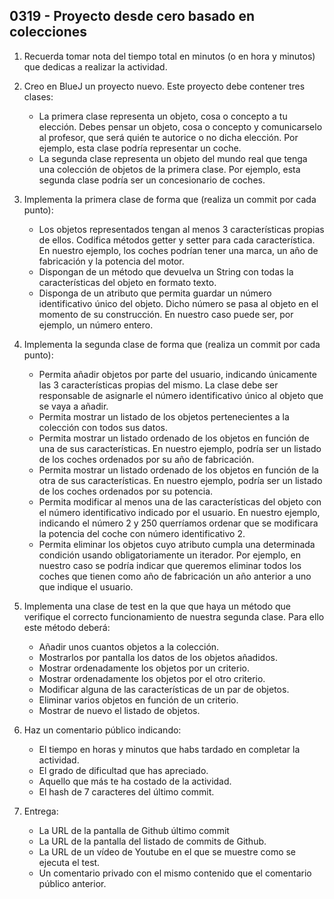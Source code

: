 ## 0319 - Proyecto desde cero basado en colecciones

1. Recuerda tomar nota del tiempo total en minutos (o en hora y minutos) que dedicas a realizar la actividad.

2. Creo en BlueJ un proyecto nuevo. Este proyecto debe contener tres clases:

    * La primera clase representa un objeto, cosa o concepto a tu elección. Debes pensar un objeto, cosa o concepto y comunicarselo al profesor, que será quién te autorice o no dicha elección. Por ejemplo, esta clase podría representar un coche.
    * La segunda clase representa un objeto del mundo real que tenga una colección de objetos de la primera clase. Por ejemplo, esta segunda clase podría ser un concesionario de coches.
  
3. Implementa la primera clase de forma que (realiza un commit por cada punto):

    * Los objetos representados tengan al menos 3 características propias de ellos. Codifica métodos getter y setter para cada característica. En nuestro ejemplo, los coches podrían tener una marca, un año de fabricación y la potencia del motor.
    * Dispongan de un método que devuelva un String con todas la características del objeto en formato texto.
    * Disponga de un atributo que permita guardar un número identificativo único del objeto. Dicho número se pasa al objeto en el momento de su construcción. En nuestro caso puede ser, por ejemplo, un número entero.

4. Implementa la segunda clase de forma que (realiza un commit por cada punto):

    * Permita añadir objetos por parte del usuario, indicando únicamente las 3 características propias del mismo. La clase debe ser responsable de asignarle el número identificativo único al objeto que se vaya a añadir.
    * Permita mostrar un listado de los objetos pertenecientes a la colección con todos sus datos. 
    * Permita mostrar un listado ordenado de los objetos en función de una de sus características. En nuestro ejemplo, podría ser un listado de los coches ordenados por su año de fabricación.
    * Permita mostrar un listado ordenado de los objetos en función de la otra de sus características. En nuestro ejemplo, podría ser un listado de los coches ordenados por su potencia.    
    * Permita modificar al menos una de las características del objeto con el número identificativo indicado por el usuario. En nuestro ejemplo, indicando el número 2 y 250 querríamos ordenar que se modificara la potencia del coche con número identificativo 2.
    * Permita eliminar los objetos cuyo atributo cumpla una determinada condición usando obligatoriamente un iterador. Por ejemplo, en nuestro caso se podría indicar que queremos eliminar todos los coches que tienen como año de fabricación un año anterior a uno que indique el usuario.
    
5. Implementa una clase de test en la que que haya un método que verifique el correcto funcionamiento de nuestra segunda clase. Para ello este método deberá:

      * Añadir unos cuantos objetos a la colección.
      * Mostrarlos por pantalla los datos de los objetos añadidos.
      * Mostrar ordenadamente los objetos por un criterio.
      * Mostrar ordenadamente los objetos por el otro criterio.
      * Modificar alguna de las características de un par de objetos.
      * Eliminar varios objetos en función de un criterio.
      * Mostrar de nuevo el listado de objetos.

7. Haz un comentario público indicando:

      * El tiempo en horas y minutos que habs tardado en completar la actividad.
      * El grado de dificultad que has apreciado.
      * Aquello que más te ha costado de la actividad.
      * El hash de 7 caracteres del último commit.

 6. Entrega:
      
      * La URL de la pantalla de Github último commit 
      * La URL de la pantalla del listado de commits de Github.
      * La URL de un vídeo de Youtube en el que se muestre como se ejecuta el test.
      * Un comentario privado con el mismo contenido que el comentario público anterior.
